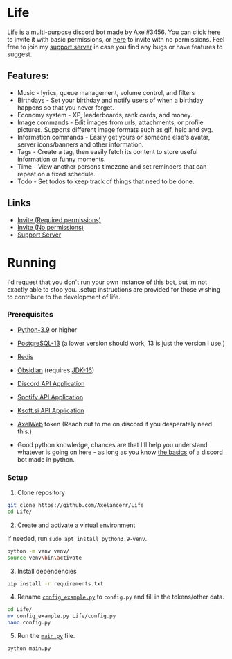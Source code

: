 # Life

Life is a multi-purpose discord bot made by Axel#3456. You can click 
[here](https://discord.com/oauth2/authorize?client_id=628284183579721747&scope=bot&permissions=4399156288) to invite it with basic permissions,
or [here](https://discord.com/oauth2/authorize?client_id=628284183579721747&scope=bot) to invite with no permissions. Feel free to join my 
[support server](https://discord.gg/w9f6NkQbde) in case you find any bugs or have features to suggest.

## Features:
* Music - lyrics, queue management, volume control, and filters
* Birthdays - Set your birthday and notify users of when a birthday happens so that you never forget.
* Economy system - XP, leaderboards, rank cards, and money.
* Image commands - Edit images from urls, attachments, or profile pictures. Supports different image formats such as gif, heic and svg.
* Information commands - Easily get yours or someone else's avatar, server icons/banners and other information.
* Tags - Create a tag, then easily fetch its content to store useful information or funny moments.
* Time - View another persons timezone and set reminders that can repeat on a fixed schedule.
* Todo - Set todos to keep track of things that need to be done.

## Links
* [Invite (Required permissions)](https://discord.com/oauth2/authorize?client_id=628284183579721747&scope=bot&permissions=4399156288)
* [Invite (No permissions)](https://discord.com/oauth2/authorize?client_id=628284183579721747&scope=bot)
* [Support Server](https://discord.gg/w9f6NkQbde)


# Running
I'd request that you don't run your own instance of this bot, but im not exactly able to stop you...setup instructions are provided 
for those wishing to contribute to the development of life.

### Prerequisites
* [Python-3.9](https://www.python.org/downloads) or higher
* [PostgreSQL-13](https://www.postgresql.org/download/) (a lower version should work, 13 is just the version I use.)
* [Redis](https://redis.io/topics/quickstart)
* [Obsidian](https://github.com/mixtape-bot/obsidian) (requires [JDK-16](https://openjdk.java.net/projects/jdk/16/))
* [Discord API Application](https://discord.com/developers/applications)
* [Spotify API Application](https://developer.spotify.com/dashboard/applications)
* [Ksoft.si API Application](https://api.ksoft.si/dashboard/)
* [AxelWeb](https://cdn.axelancerr.xyz/home) token (Reach out to me on discord if you desperately need this.)


* Good python knowledge, chances are that I'll help you understand whatever is going on here - as long as you know 
  [the basics](https://media.mrrandom.xyz/TofuYoyoCynicChorusGyro.png) of a discord bot made in python.
  
### Setup

1. Clone repository
```bash
git clone https://github.com/Axelancerr/Life
cd Life/
```

2. Create and activate a virtual environment

If needed, run `sudo apt install python3.9-venv`.
```bash
python -m venv venv/
source venv\bin\activate
```

3. Install dependencies
```bash
pip install -r requirements.txt
```

4. Rename [`config_example.py`](config_example.py) to `config.py` and fill in the tokens/other data.
```bash
cd Life/
mv config_example.py Life/config.py
nano config.py
```

5. Run the [`main.py`](Life/main.py) file.
```bash
python main.py
```

